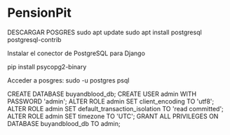 # PensionPit




DESCARGAR POSGRES
sudo apt update
sudo apt install postgresql postgresql-contrib

Instalar el conector de PostgreSQL para Django

pip install psycopg2-binary

Acceder a posgres:
sudo -u postgres psql


CREATE DATABASE buyandblood_db;
CREATE USER admin WITH PASSWORD 'admin';
ALTER ROLE admin SET client_encoding TO 'utf8';
ALTER ROLE admin SET default_transaction_isolation TO 'read committed';
ALTER ROLE admin SET timezone TO 'UTC';
GRANT ALL PRIVILEGES ON DATABASE buyandblood_db TO admin;